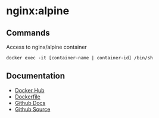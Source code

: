 # nginx:alpine

## Commands

Access to nginx/alpine container

`docker exec -it [container-name | container-id] /bin/sh`

## Documentation

* [Docker Hub](https://hub.docker.com/_/nginx)
* [Dockerfile](https://github.com/nginxinc/docker-nginx/blob/e5123eea0d29c8d13df17d782f15679458ff899e/stable/alpine/Dockerfilehttps://github.com/nginxinc/docker-nginx/blob/e5123eea0d29c8d13df17d782f15679458ff899e/stable/alpine/Dockerfile)
* [Github Docs](https://github.com/docker-library/repo-info)
* [Github Source](https://github.com/nginxinc/docker-nginx/tree/e5123eea0d29c8d13df17d782f15679458ff899e)
